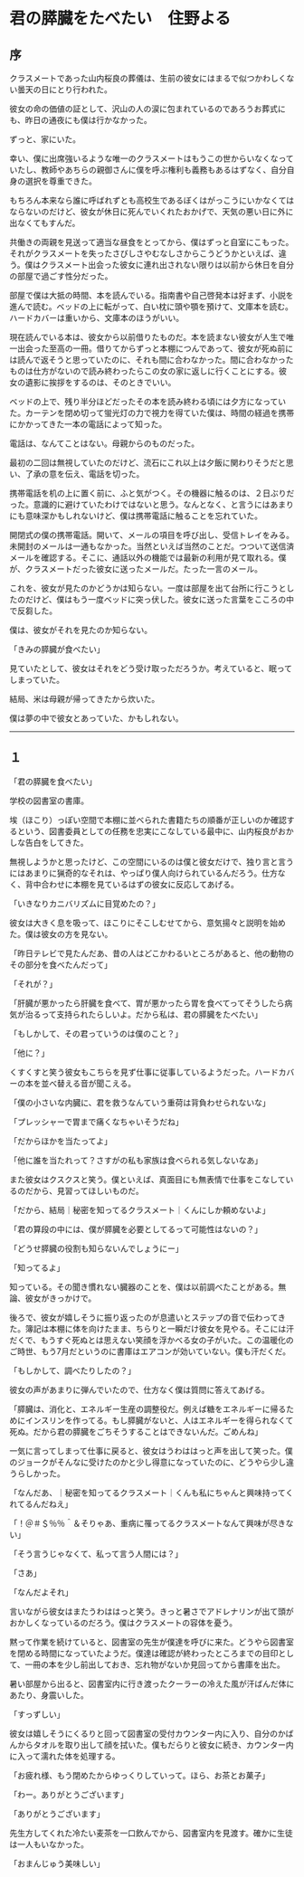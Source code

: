 # 君の膵臓をたべたい　住野よる

## 序



クラスメートであった山内桜良の葬儀は、生前の彼女にはまるで似つかわしくない曇天の日にとり行われた。

彼女の命の価値の証として、沢山の人の涙に包まれているのであろうお葬式にも、昨日の通夜にも僕は行かなかった。

ずっと、家にいた。

幸い、僕に出席強いるような唯一のクラスメートはもうこの世からいなくなっていたし、教師やあちらの親御さんに僕を呼ぶ権利も義務もあるはずなく、自分自身の選択を尊重できた。

もちろん本来なら誰に呼ばれずとも高校生であるぼくはがっこうにいかなくてはならないのだけど、彼女が休日に死んでいくれたおかげで、天気の悪い日に外に出なくてもすんだ。

共働きの両親を見送って適当な昼食をとってから、僕はずっと自室にこもった。それがクラスメートを失ったさびしさやむなしさからこうどうかといえば、違う。僕はクラスメート出会った彼女に連れ出されない限りは以前から休日を自分の部屋で過ごす性分だった。

部屋で僕は大抵の時間、本を読んでいる。指南書や自己啓発本は好まず、小説を進んで読む。ベッドの上に転がって、白い枕に頭や顎を預けて、文庫本を読む。ハードカバーは重いから、文庫本のほうがいい。

現在読んでいる本は、彼女から以前借りたものだ。本を読まない彼女が人生で唯一出会った至高の一冊。借りてからずっと本棚につんであって、彼女が死ぬ前には読んで返そうと思っていたのに、それも間に合わなかった。間に合わなかったものは仕方がないので読み終わったらこの女の家に返しに行くことにする。彼女の遺影に挨拶をするのは、そのときでいい。

ベッドの上で、残り半分ほどだったその本を読み終わる頃には夕方になっていた。カーテンを閉め切って蛍光灯の力で視力を得ていた僕は、時間の経過を携帯にかかってきた一本の電話によって知った。

電話は、なんてことはない。母親からのものだった。

最初の二回は無視していたのだけど、流石にこれ以上は夕飯に関わりそうだと思い、了承の意を伝え、電話を切った。

携帯電話を机の上に置く前に、ふと気がつく。その機器に触るのは、２日ぶりだった。意識的に避けていたわけではないと思う。なんとなく、と言うにはあまりにも意味深かもしれないけど、僕は携帯電話に触ることを忘れていた。

開閉式の僕の携帯電話。開いて、メールの項目を呼び出し、受信トレイをみる。未開封のメールは一通もなかった。当然といえば当然のことだ。つついて送信済メールを確認する。そこに、通話以外の機能では最新の利用が見て取れる。僕が、クラスメートだった彼女に送ったメールだ。たった一言のメール。

これを、彼女が見たのかどうかは知らない。一度は部屋を出て台所に行こうとしたのだけど、僕はもう一度ベッドに突っ伏した。彼女に送った言葉をこころの中で反芻した。

僕は、彼女がそれを見たのか知らない。

「きみの膵臓が食べたい」

見ていたとして、彼女はそれをどう受け取っただろうか。考えていると、眠ってしまっていた。

結局、米は母親が帰ってきたから炊いた。

僕は夢の中で彼女とあっていた、かもしれない。



---



## １

「君の膵臓を食べたい」

学校の図書室の書庫。

埃（ほこり）っぽい空間で本棚に並べられた書籍たちの順番が正しいのか確認するという、図書委員としての任務を忠実にこなしている最中に、山内桜良がおかしな告白をしてきた。

無視しようかと思ったけど、この空間にいるのは僕と彼女だけで、独り言と言うにはあまりに猟奇的なそれは、やっぱり僕人向けられているんだろう。仕方なく、背中合わせに本棚を見ているはずの彼女に反応してあげる。

「いきなりカニバリズムに目覚めたの？」

彼女は大きく息を吸って、ほこりにそこしむせてから、意気揚々と説明を始めた。僕は彼女の方を見ない。

「昨日テレビで見たんだあ、昔の人はどこかわるいところがあると、他の動物のその部分を食べたんだって」

「それが？」

「肝臓が悪かったら肝臓を食べて、胃が悪かったら胃を食べてってそうしたら病気が治るって支持られたらしいよ。だから私は、君の膵臓をたべたい」

「もしかして、その君っていうのは僕のこと？」

「他に？」

くすくすと笑う彼女もこちらを見ず仕事に従事しているようだった。ハードカバーの本を並べ替える音が聞こえる。

「僕の小さいな内臓に、君を救うなんていう重荷は背負わせられないな」

「プレッシャーで胃まで痛くなちゃいそうだね」

「だからほかを当たってよ」

「他に誰を当たれって？さすがの私も家族は食べられる気しないなあ」

また彼女はクスクスと笑う。僕といえば、真面目にも無表情で仕事をこなしているのだから、見習ってほしいものだ。

「だから、結局｜秘密を知ってるクラスメート｜くんにしか頼めないよ」

「君の算段の中には、僕が膵臓を必要としてるって可能性はないの？」

「どうせ膵臓の役割も知らないんでしょうにー」

「知ってるよ」

知っている。その聞き慣れない臓器のことを、僕は以前調べたことがある。無論、彼女がきっかけで。

後ろで、彼女が嬉しそうに振り返ったのが息遣いとステップの音で伝わってきた。簿記は本棚に体を向けたまま、ちらりと一瞬だけ彼女を見やる。そこには汗だくで、もうすぐ死ぬとは思えない笑顔を浮かべる女の子がいた。この温暖化のご時世、もう7月だというのに書庫はエアコンが効いていない。僕も汗だくだ。

「もしかして、調べたりしたの？」

彼女の声があまりに弾んでいたので、仕方なく僕は質問に答えてあげる。

「膵臓は、消化と、エネルギー生産の調整役だ。例えば糖をエネルギーに帰るためにインスリンを作ってる。もし膵臓がないと、人はエネルギーを得られなくて死ぬ。だから君の膵臓をごちそうすることはできないんだ。ごめんね」

一気に言ってしまって仕事に戻ると、彼女はうわははっと声を出して笑った。僕のジョークがそんなに受けたのかと少し得意になっていたのに、どうやら少し違うらしかった。

「なんだあ、｜秘密を知ってるクラスメート｜くんも私にちゃんと興味持ってくれてるんだねえ」

「！＠＃＄％％＾＆そりゃあ、重病に罹ってるクラスメートなんて興味が尽きない」

「そう言うじゃなくて、私って言う人間には？」

「さあ」

「なんだよそれ」

言いながら彼女はまたうわははっと笑う。きっと暑さでアドレナリンが出て頭がおかしくなっているのだろう。僕はクラスメートの容体を憂う。

黙って作業を続けていると、図書室の先生が僕達を呼びに来た。どうやら図書室を閉める時間になっていたようだ。僕達は確認が終わったところまでの目印として、一冊の本を少し前出しておき、忘れ物がないか見回ってから書庫を出た。

暑い部屋から出ると、図書室内に行き渡ったクーラーの冷えた風が汗ばんだ体にあたり、身震いした。

「すっずしい」

彼女は嬉しそうにくるりと回って図書室の受付カウンター内に入り、自分のかばんからタオルを取り出して顔を拭いた。僕もだらりと彼女に続き、カウンター内に入って濡れた体を処理する。

「お疲れ様、もう閉めたからゆっくりしていって。ほら、お茶とお菓子」

「わー。ありがとうございます」

「ありがとうございます」

先生方してくれた冷たい麦茶を一口飲んでから、図書室内を見渡す。確かに生徒は一人もいなかった。

「おまんじゅう美味しい」







